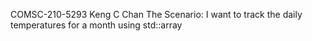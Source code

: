 COMSC-210-5293 Keng C Chan 
The Scenario: I want to track the daily temperatures for a month using std::array
